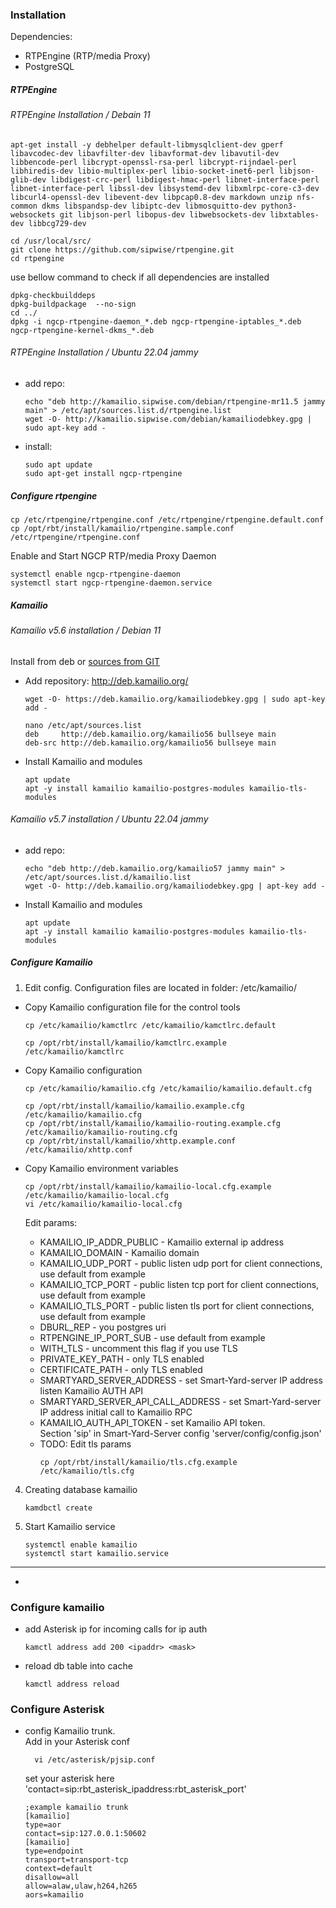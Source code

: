 ### Installation
Dependencies:
- RTPEngine (RTP/media Proxy)
- PostgreSQL


##### RTPEngine 
###### RTPEngine Installation / Debain 11

```
apt-get install -y debhelper default-libmysqlclient-dev gperf libavcodec-dev libavfilter-dev libavformat-dev libavutil-dev libbencode-perl libcrypt-openssl-rsa-perl libcrypt-rijndael-perl libhiredis-dev libio-multiplex-perl libio-socket-inet6-perl libjson-glib-dev libdigest-crc-perl libdigest-hmac-perl libnet-interface-perl libnet-interface-perl libssl-dev libsystemd-dev libxmlrpc-core-c3-dev libcurl4-openssl-dev libevent-dev libpcap0.8-dev markdown unzip nfs-common dkms libspandsp-dev libiptc-dev libmosquitto-dev python3-websockets git libjson-perl libopus-dev libwebsockets-dev libxtables-dev libbcg729-dev
```

```
cd /usr/local/src/
git clone https://github.com/sipwise/rtpengine.git
cd rtpengine
```
use bellow command to check if all dependencies are installed
```
dpkg-checkbuilddeps
dpkg-buildpackage  --no-sign
cd ../
dpkg -i ngcp-rtpengine-daemon_*.deb ngcp-rtpengine-iptables_*.deb ngcp-rtpengine-kernel-dkms_*.deb 
```
###### RTPEngine Installation /  Ubuntu 22.04 jammy
* add repo:
    ```
    echo "deb http://kamailio.sipwise.com/debian/rtpengine-mr11.5 jammy  main" > /etc/apt/sources.list.d/rtpengine.list
    wget -O- http://kamailio.sipwise.com/debian/kamailiodebkey.gpg | sudo apt-key add -
    ```
* install:
  ```
  sudo apt update
  sudo apt-get install ngcp-rtpengine

##### Configure rtpengine
```
cp /etc/rtpengine/rtpengine.conf /etc/rtpengine/rtpengine.default.conf
cp /opt/rbt/install/kamailio/rtpengine.sample.conf /etc/rtpengine/rtpengine.conf
```

Enable and Start NGCP RTP/media Proxy Daemon
```
systemctl enable ngcp-rtpengine-daemon
systemctl start ngcp-rtpengine-daemon.service 
```

##### Kamailio
###### Kamailio v5.6 installation / Debian 11

Install from deb or [sources from GIT](https://kamailio.org/docs/tutorials/5.6.x/kamailio-install-guide-git/#kamailio-v53-install-guide)

* Add repository: http://deb.kamailio.org/
    ```
    wget -O- https://deb.kamailio.org/kamailiodebkey.gpg | sudo apt-key add -
    
    nano /etc/apt/sources.list
    deb     http://deb.kamailio.org/kamailio56 bullseye main
    deb-src http://deb.kamailio.org/kamailio56 bullseye main
    ```

* Install Kamailio and modules
    ```
    apt update
    apt -y install kamailio kamailio-postgres-modules kamailio-tls-modules
    ```

###### Kamailio v5.7 installation / Ubuntu 22.04 jammy
* add repo:
    ```
    echo "deb http://deb.kamailio.org/kamailio57 jammy main" > /etc/apt/sources.list.d/kamailio.list
    wget -O- http://deb.kamailio.org/kamailiodebkey.gpg | apt-key add -
    ```
* Install Kamailio and modules
    ```
    apt update
    apt -y install kamailio kamailio-postgres-modules kamailio-tls-modules
    ```  
##### Configure Kamailio  
1. Edit config. Configuration files are located in folder: /etc/kamailio/ 

- Copy Kamailio configuration file for the control tools
  ``` 
  cp /etc/kamailio/kamctlrc /etc/kamailio/kamctlrc.default
  
  cp /opt/rbt/install/kamailio/kamctlrc.example /etc/kamailio/kamctlrc
  ```

- Copy Kamailio configuration
  ```
  cp /etc/kamailio/kamailio.cfg /etc/kamailio/kamailio.default.cfg
  
  cp /opt/rbt/install/kamailio/kamailio.example.cfg /etc/kamailio/kamailio.cfg
  cp /opt/rbt/install/kamailio/kamailio-routing.example.cfg /etc/kamailio/kamailio-routing.cfg
  cp /opt/rbt/install/kamailio/xhttp.example.conf /etc/kamailio/xhttp.conf
  ```
- Copy Kamailio environment variables
  ```
  cp /opt/rbt/install/kamailio/kamailio-local.cfg.example /etc/kamailio/kamailio-local.cfg
  vi /etc/kamailio/kamailio-local.cfg
  ```
  Edit params:
  * KAMAILIO_IP_ADDR_PUBLIC - Kamailio external ip address
  * KAMAILIO_DOMAIN - Kamailio domain
  * KAMAILIO_UDP_PORT - public listen udp port for client connections, use default from example
  * KAMAILIO_TCP_PORT - public listen tcp port for client connections, use default from example
  * KAMAILIO_TLS_PORT - public listen tls port for client connections, use default from example
  * DBURL_REP - you postgres uri
  * RTPENGINE_IP_PORT_SUB - use default from example
  * WITH_TLS - uncomment this flag if you use TLS
  * PRIVATE_KEY_PATH - only TLS enabled
  * CERTIFICATE_PATH - only TLS enabled
  * SMARTYARD_SERVER_ADDRESS - set Smart-Yard-server IP address listen Kamailio AUTH API
  * SMARTYARD_SERVER_API_CALL_ADDRESS - set Smart-Yard-server IP address initial call to Kamailio RPC
  * KAMAILIO_AUTH_API_TOKEN - set Kamailio API token.   
  Section 'sip' in Smart-Yard-Server config 'server/config/config.json' 
  

  - TODO: Edit tls params
    ```
    cp /opt/rbt/install/kamailio/tls.cfg.example /etc/kamailio/tls.cfg
    ```
  

4. Creating database kamailio
    ```
    kamdbctl create
    ```
5. Start Kamailio service
    ```
    systemctl enable kamailio
    systemctl start kamailio.service  
    ```
-----
-
### Configure kamailio

- add Asterisk ip for incoming calls for ip auth
    ````
    kamctl address add 200 <ipaddr> <mask>
    ````
- reload db table into cache
    ````
    kamctl address reload
    ````
### Configure Asterisk  
- config Kamailio trunk.  
  Add in your Asterisk conf
  ````
    vi /etc/asterisk/pjsip.conf   
  ````
  set your asterisk here 'contact=sip:rbt_asterisk_ipaddress:rbt_asterisk_port'
  ````
  ;example kamailio trunk
  [kamailio]
  type=aor
  contact=sip:127.0.0.1:50602
  [kamailio]
  type=endpoint
  transport=transport-tcp
  context=default
  disallow=all
  allow=alaw,ulaw,h264,h265
  aors=kamailio
  ````